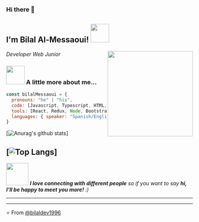 
### Hi there 👋

<h2> I'm Bilal Al-Messaoui! <img src="https://media.giphy.com/media/S8kcDWOvua4l6lJ0Az/source.gif" width="50"></h2>
<img align='right' src="https://media.giphy.com/media/ZVik7pBtu9dNS/giphy.gif" width="230">
<p><em>Developer Web Junior
</em></p>


### <img src="https://media.giphy.com/media/VgCDAzcKvsR6OM0uWg/giphy.gif" width="50"> A little more about me...  

```javascript
const bilalMessaoui = {
  pronouns: "he" | "his",
  code: [Javascript, Typescript, HTML, CSS, PHP, Sass ],
  tools: [React, Redux, Node, Bootstrap ],
  languages: { speaker: "Spanish/English/Arabic" }
}
```

[![Anurag's github stats](https://github-readme-stats.vercel.app/api?username=bilaldev1996&show_icons=true&theme=merko)]

[![Top Langs](https://github-readme-stats.vercel.app/api/top-langs/?username=bilaldev1996&layout=compact&theme=merko)]
---

<img src="https://media.giphy.com/media/LnQjpWaON8nhr21vNW/giphy.gif" width="60"> <em><b>I love connecting with different people</b> so if you want to say <b>hi, I'll be happy to meet you more!</b> :)</em>

---

 
 ---
 ⭐️ From [@bilaldev1996](https://github.com/bilaldev1996)
 
 



<!--
**bilaldev1996/bilaldev1996** is a ✨ _special_ ✨ repository because its `README.md` (this file) appears on your GitHub profile.

Here are some ideas to get you started:

- 🔭 I’m currently working on ...
- 🌱 I’m currently learning ...
- 👯 I’m looking to collaborate on ...
- 🤔 I’m looking for help with ...
- 💬 Ask me about ...
- 📫 How to reach me: ...
- 😄 Pronouns: ...
- ⚡ Fun fact: ...
-->
